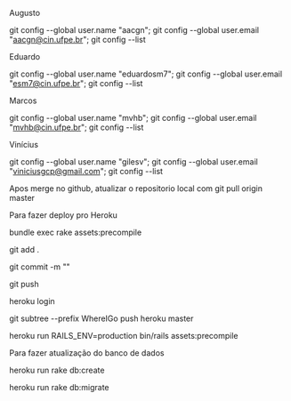 Augusto

git config --global user.name "aacgn"; git config --global user.email "aacgn@cin.ufpe.br"; git config --list

Eduardo

git config --global user.name "eduardosm7"; git config --global user.email "esm7@cin.ufpe.br"; git config --list

Marcos

git config --global user.name "mvhb"; git config --global user.email "mvhb@cin.ufpe.br"; git config --list

Vinícius

git config --global user.name "gilesv"; git config --global user.email "viniciusgcp@gmail.com"; git config --list

Apos merge no github, atualizar o repositorio local com
git pull origin master

Para fazer deploy pro Heroku

bundle exec rake assets:precompile

git add .

git commit -m ""

git push

heroku login

git subtree --prefix WhereIGo push heroku master

heroku run RAILS_ENV=production bin/rails assets:precompile

Para fazer atualização do banco de dados

heroku run rake db:create

heroku run rake db:migrate